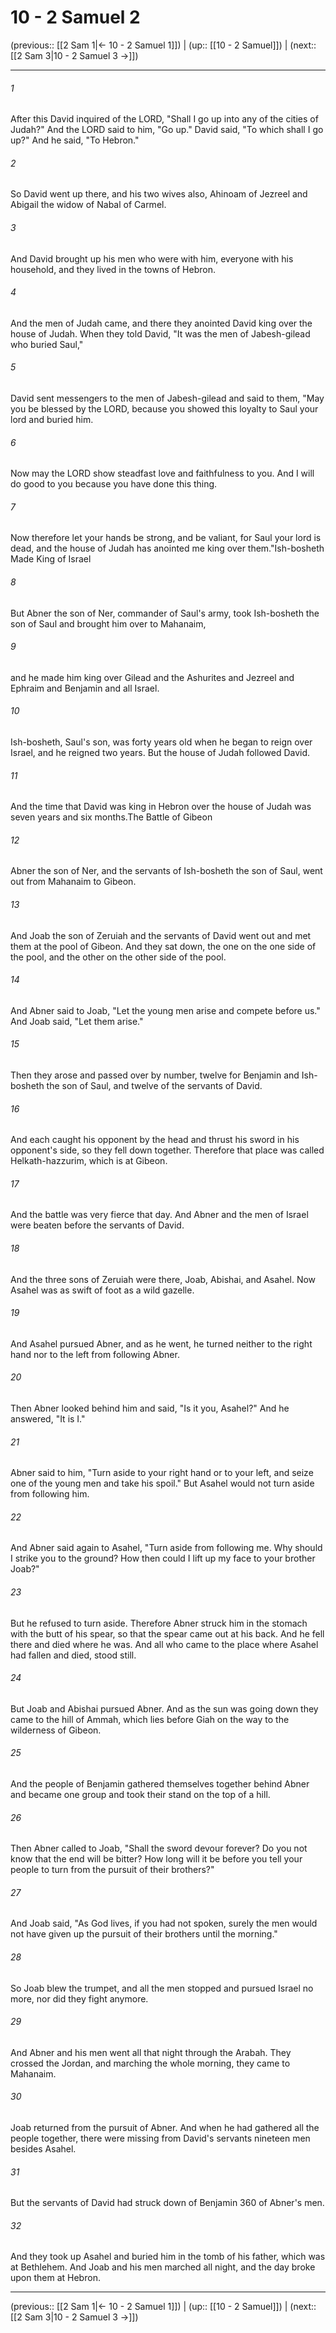 # 10 - 2 Samuel 2

(previous:: [[2 Sam 1|← 10 - 2 Samuel 1]]) | (up:: [[10 - 2 Samuel]]) | (next:: [[2 Sam 3|10 - 2 Samuel 3 →]])

***


###### 1 
After this David inquired of the LORD, "Shall I go up into any of the cities of Judah?" And the LORD said to him, "Go up." David said, "To which shall I go up?" And he said, "To Hebron." 

###### 2 
So David went up there, and his two wives also, Ahinoam of Jezreel and Abigail the widow of Nabal of Carmel. 

###### 3 
And David brought up his men who were with him, everyone with his household, and they lived in the towns of Hebron. 

###### 4 
And the men of Judah came, and there they anointed David king over the house of Judah. When they told David, "It was the men of Jabesh-gilead who buried Saul," 

###### 5 
David sent messengers to the men of Jabesh-gilead and said to them, "May you be blessed by the LORD, because you showed this loyalty to Saul your lord and buried him. 

###### 6 
Now may the LORD show steadfast love and faithfulness to you. And I will do good to you because you have done this thing. 

###### 7 
Now therefore let your hands be strong, and be valiant, for Saul your lord is dead, and the house of Judah has anointed me king over them."Ish-bosheth Made King of Israel 

###### 8 
But Abner the son of Ner, commander of Saul's army, took Ish-bosheth the son of Saul and brought him over to Mahanaim, 

###### 9 
and he made him king over Gilead and the Ashurites and Jezreel and Ephraim and Benjamin and all Israel. 

###### 10 
Ish-bosheth, Saul's son, was forty years old when he began to reign over Israel, and he reigned two years. But the house of Judah followed David. 

###### 11 
And the time that David was king in Hebron over the house of Judah was seven years and six months.The Battle of Gibeon 

###### 12 
Abner the son of Ner, and the servants of Ish-bosheth the son of Saul, went out from Mahanaim to Gibeon. 

###### 13 
And Joab the son of Zeruiah and the servants of David went out and met them at the pool of Gibeon. And they sat down, the one on the one side of the pool, and the other on the other side of the pool. 

###### 14 
And Abner said to Joab, "Let the young men arise and compete before us." And Joab said, "Let them arise." 

###### 15 
Then they arose and passed over by number, twelve for Benjamin and Ish-bosheth the son of Saul, and twelve of the servants of David. 

###### 16 
And each caught his opponent by the head and thrust his sword in his opponent's side, so they fell down together. Therefore that place was called Helkath-hazzurim, which is at Gibeon. 

###### 17 
And the battle was very fierce that day. And Abner and the men of Israel were beaten before the servants of David. 

###### 18 
And the three sons of Zeruiah were there, Joab, Abishai, and Asahel. Now Asahel was as swift of foot as a wild gazelle. 

###### 19 
And Asahel pursued Abner, and as he went, he turned neither to the right hand nor to the left from following Abner. 

###### 20 
Then Abner looked behind him and said, "Is it you, Asahel?" And he answered, "It is I." 

###### 21 
Abner said to him, "Turn aside to your right hand or to your left, and seize one of the young men and take his spoil." But Asahel would not turn aside from following him. 

###### 22 
And Abner said again to Asahel, "Turn aside from following me. Why should I strike you to the ground? How then could I lift up my face to your brother Joab?" 

###### 23 
But he refused to turn aside. Therefore Abner struck him in the stomach with the butt of his spear, so that the spear came out at his back. And he fell there and died where he was. And all who came to the place where Asahel had fallen and died, stood still. 

###### 24 
But Joab and Abishai pursued Abner. And as the sun was going down they came to the hill of Ammah, which lies before Giah on the way to the wilderness of Gibeon. 

###### 25 
And the people of Benjamin gathered themselves together behind Abner and became one group and took their stand on the top of a hill. 

###### 26 
Then Abner called to Joab, "Shall the sword devour forever? Do you not know that the end will be bitter? How long will it be before you tell your people to turn from the pursuit of their brothers?" 

###### 27 
And Joab said, "As God lives, if you had not spoken, surely the men would not have given up the pursuit of their brothers until the morning." 

###### 28 
So Joab blew the trumpet, and all the men stopped and pursued Israel no more, nor did they fight anymore. 

###### 29 
And Abner and his men went all that night through the Arabah. They crossed the Jordan, and marching the whole morning, they came to Mahanaim. 

###### 30 
Joab returned from the pursuit of Abner. And when he had gathered all the people together, there were missing from David's servants nineteen men besides Asahel. 

###### 31 
But the servants of David had struck down of Benjamin 360 of Abner's men. 

###### 32 
And they took up Asahel and buried him in the tomb of his father, which was at Bethlehem. And Joab and his men marched all night, and the day broke upon them at Hebron.

***

(previous:: [[2 Sam 1|← 10 - 2 Samuel 1]]) | (up:: [[10 - 2 Samuel]]) | (next:: [[2 Sam 3|10 - 2 Samuel 3 →]])
